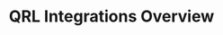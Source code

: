 ---
id: integrations-overview
title: QRL Integrations Overview
hide_title: false
hide_table_of_contents: false
sidebar_label: QRL Integrations
sidebar_position: 1
pagination_label: QRL Integrations
custom_edit_url: https://github.com/theqrl/documentation/edit/main/docs/Use/Tools/Integrations/_qrl-integrations.md
description: QRL Integrations
keywords:
  - docs
  - intro
image: /assets/img/icons/yellow.png
slug: /use/tools/integrations/overview
---